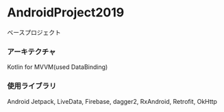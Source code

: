 # AndroidProject2019
ベースプロジェクト

### アーキテクチャ
Kotlin for MVVM(used DataBinding)

### 使用ライブラリ
Android Jetpack, LiveData, Firebase, dagger2, RxAndroid, Retrofit, OkHttp
